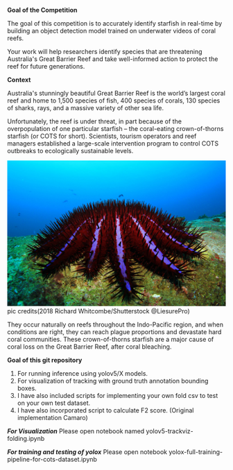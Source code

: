
**Goal of the Competition**

The goal of this competition is to accurately identify starfish in real-time by building an object detection model trained on underwater videos of coral reefs.

Your work will help researchers identify species that are threatening Australia's Great Barrier Reef and take well-informed action to protect the reef for future generations.

**Context**

Australia's stunningly beautiful Great Barrier Reef is the world’s largest coral reef and home to 1,500 species of fish, 400 species of corals, 130 species of sharks, rays, and a massive variety of other sea life.

Unfortunately, the reef is under threat, in part because of the overpopulation of one particular starfish – the coral-eating crown-of-thorns starfish (or COTS for short). Scientists, tourism operators and reef managers established a large-scale intervention program to control COTS outbreaks to ecologically sustainable levels.

![Cots image](images/cots.jpg)
pic credits(2018 Richard Whitcombe/Shutterstock @LiesurePro)

They occur naturally on reefs throughout the Indo-Pacific region, and when conditions are right, they can reach plague proportions and devastate hard coral communities. These crown-of-thorns starfish are a major cause of coral loss on the Great Barrier Reef, after coral bleaching.

**Goal of this git repository**
1. For running inference using yolov5/X models.
2. For visualization of tracking with ground truth annotation bounding boxes.
3. I have also included scripts for implementing your own fold csv to test on your own test dataset.
4. I have also incorporated script to calculate F2 score. (Original implementation Camaro)

***For Visualization***
Please open notebook named yolov5-trackviz-folding.ipynb

***For training and testing of yolox***
Please open notebook yolox-full-training-pipeline-for-cots-dataset.ipynb
